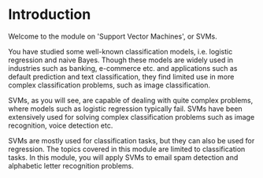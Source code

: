 # Introduction

Welcome to the module on 'Support Vector Machines', or SVMs.

 

You have studied some well-known classification models, i.e. logistic regression and naive Bayes. Though these models are widely used in industries such as banking, e-commerce etc. and applications such as default prediction and text classification, they find limited use in more complex classification problems, such as image classification.

 SVMs, as you will see, are capable of dealing with quite complex problems, where models such as logistic regression typically fail. SVMs have been extensively used for solving complex classification problems such as image recognition, voice detection etc.

SVMs are mostly used for classification tasks, but they can also be used for regression. The topics covered in this module are limited to classification tasks. In this module, you will apply SVMs to email spam detection and alphabetic letter recognition problems.